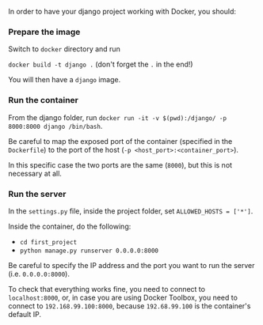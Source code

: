 In order to have your django project working with Docker, you should:

### Prepare the image ###
Switch to `docker` directory and run  

`docker build -t django .` (don't forget the `.` in the end!)

You will then have a `django` image.

### Run the container
From the django folder, run `docker run -it -v $(pwd):/django/ -p 8000:8000 django /bin/bash`.

Be careful to map the exposed port of the container (specified in the `Dockerfile`) to the port of the host (`-p <host_port>:<container_port>`).

In this specific case the two ports are the same (`8000`), but this is not necessary at all.

### Run the server
In the `settings.py` file, inside the project folder, set `ALLOWED_HOSTS = ['*']`.

Inside the container, do the following:

* `cd first_project`
* `python manage.py runserver 0.0.0.0:8000`

Be careful to specify the IP address and the port you want to run the server (i.e. `0.0.0.0:8000`).

To check that everything works fine, you need to connect to `localhost:8000`, or, in case you are using Docker Toolbox, you need to connect to
`192.168.99.100:8000`, because `192.68.99.100` is the container's default IP.
